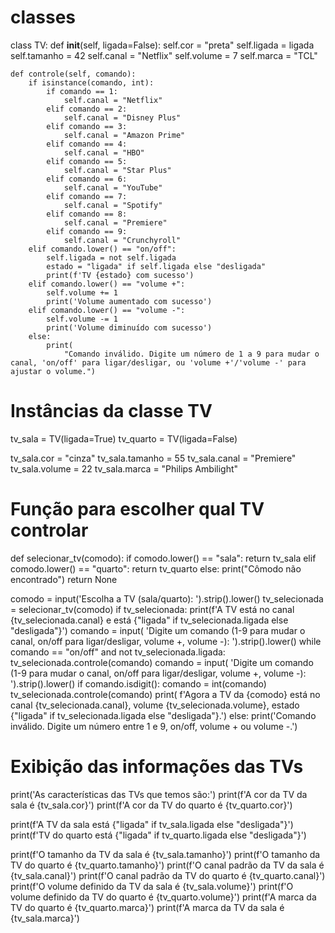 

# classes
class TV:
    def __init__(self, ligada=False):
        self.cor = "preta"
        self.ligada = ligada
        self.tamanho = 42
        self.canal = "Netflix"
        self.volume = 7
        self.marca = "TCL"

    def controle(self, comando):
        if isinstance(comando, int):
            if comando == 1:
                self.canal = "Netflix"
            elif comando == 2:
                self.canal = "Disney Plus"
            elif comando == 3:
                self.canal = "Amazon Prime"
            elif comando == 4:
                self.canal = "HBO"
            elif comando == 5:
                self.canal = "Star Plus"
            elif comando == 6:
                self.canal = "YouTube"
            elif comando == 7:
                self.canal = "Spotify"
            elif comando == 8:
                self.canal = "Premiere"
            elif comando == 9:
                self.canal = "Crunchyroll"
        elif comando.lower() == "on/off":
            self.ligada = not self.ligada
            estado = "ligada" if self.ligada else "desligada"
            print(f'TV {estado} com sucesso')
        elif comando.lower() == "volume +":
            self.volume += 1
            print('Volume aumentado com sucesso')
        elif comando.lower() == "volume -":
            self.volume -= 1
            print('Volume diminuído com sucesso')
        else:
            print(
                "Comando inválido. Digite um número de 1 a 9 para mudar o canal, 'on/off' para ligar/desligar, ou 'volume +'/'volume -' para ajustar o volume.")


# Instâncias da classe TV
tv_sala = TV(ligada=True)
tv_quarto = TV(ligada=False)

tv_sala.cor = "cinza"
tv_sala.tamanho = 55
tv_sala.canal = "Premiere"
tv_sala.volume = 22
tv_sala.marca = "Philips Ambilight"


# Função para escolher qual TV controlar
def selecionar_tv(comodo):
    if comodo.lower() == "sala":
        return tv_sala
    elif comodo.lower() == "quarto":
        return tv_quarto
    else:
        print("Cômodo não encontrado")
        return None


comodo = input('Escolha a TV (sala/quarto): ').strip().lower()
tv_selecionada = selecionar_tv(comodo)
if tv_selecionada:
    print(f'A TV está no canal {tv_selecionada.canal} e está {"ligada" if tv_selecionada.ligada else "desligada"}')
    comando = input(
        'Digite um comando (1-9 para mudar o canal, on/off para ligar/desligar, volume +, volume -): ').strip().lower()
    while comando == "on/off" and not tv_selecionada.ligada:
        tv_selecionada.controle(comando)
        comando = input(
            'Digite um comando (1-9 para mudar o canal, on/off para ligar/desligar, volume +, volume -): ').strip().lower()
    if comando.isdigit():
        comando = int(comando)
    tv_selecionada.controle(comando)
    print(
        f'Agora a TV da {comodo} está no canal {tv_selecionada.canal}, volume {tv_selecionada.volume}, estado {"ligada" if tv_selecionada.ligada else "desligada"}.')
else:
    print('Comando inválido. Digite um número entre 1 e 9, on/off, volume + ou volume -.')

# Exibição das informações das TVs
print('As características das TVs que temos são:')
print(f'A cor da TV da sala é {tv_sala.cor}')
print(f'A cor da TV do quarto é {tv_quarto.cor}')

print(f'A TV da sala está {"ligada" if tv_sala.ligada else "desligada"}')
print(f'TV do quarto está {"ligada" if tv_quarto.ligada else "desligada"}')

print(f'O tamanho da TV da sala é {tv_sala.tamanho}')
print(f'O tamanho da TV do quarto é {tv_quarto.tamanho}')
print(f'O canal padrão da TV da sala é {tv_sala.canal}')
print(f'O canal padrão da TV do quarto é {tv_quarto.canal}')
print(f'O volume definido da TV da sala é {tv_sala.volume}')
print(f'O volume definido da TV do quarto é {tv_quarto.volume}')
print(f'A marca da TV do quarto é {tv_quarto.marca}')
print(f'A marca da TV da sala é {tv_sala.marca}')

